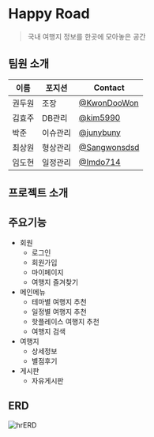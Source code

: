 # Happy Road
> 국내 여행지 정보를 한곳에 모아놓은 공간

## 팀원 소개

| 이름 | 포지션 | Contact |
| --- | --- | --- |
| 권두원 | 조장 | [@KwonDooWon](https://github.com/KwonDooWon) |
| 김효주 | DB관리 | [@kim5990](https://github.com/kim5990) |
| 박준 | 이슈관리 | [@junybuny](https://github.com/junybuny) |
| 최상원 | 형상관리 | [@Sangwonsdsd](https://github.com/Sangwonsdsd) |
| 임도현 | 일정관리 | [@Imdo714](https://github.com/Imdo714) |

## 프로젝트 소개


## 주요기능
* 회원
  * 로그인
  * 회원가입
  * 마이페이지
  * 여행지 즐겨찾기
* 메인메뉴
  * 테마별 여행지 추천
  * 일정별 여행지 추천
  * 핫플레이스 여행지 추천
  * 여행지 검색
* 여행지
  * 상세정보
  * 별점후기
* 게시판
  * 자유게시판 

## ERD
![hrERD](https://github.com/kim5990/HappyRoad_Project/assets/152765272/496f3947-f0a1-4930-90b4-5713f4d8a71a)
